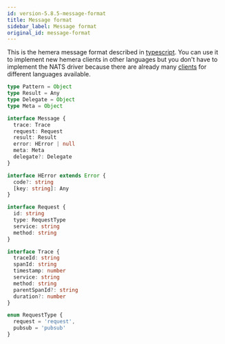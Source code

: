 ```yaml
---
id: version-5.8.5-message-format
title: Message format
sidebar_label: Message format
original_id: message-format
---
```


This is the hemera message format described in [typescript](https://www.typescriptlang.org/index.html). You can use it to implement new hemera clients in other languages but you don't have to implement the NATS driver because there are already many [clients](https://github.com/nats-io/) for different languages available.

```ts
type Pattern = Object
type Result = Any
type Delegate = Object
type Meta = Object

interface Message {
  trace: Trace
  request: Request
  result: Result
  error: HError | null
  meta: Meta
  delegate?: Delegate
}

interface HError extends Error {
  code?: string
  [key: string]: Any
}

interface Request {
  id: string
  type: RequestType
  service: string
  method: string
}

interface Trace {
  traceId: string
  spanId: string
  timestamp: number
  service: string
  method: string
  parentSpanId?: string
  duration?: number
}

enum RequestType {
  request = 'request',
  pubsub = 'pubsub'
}
```
